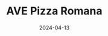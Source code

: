 ---
title: AVE Pizza Romana
address: 90 Rue de la Folie Méricourt, 75011 Paris
date: 2024-04-13
ratings:
- 4
foodtags:
- italien
- pizza
cover: P1004184_export
---